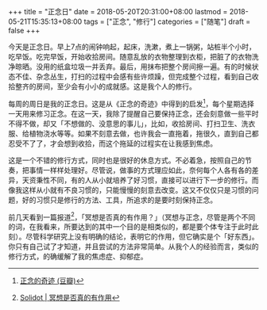 +++
title = "正念日"
date = 2018-05-20T20:31:00+08:00
lastmod = 2018-05-21T15:35:13+08:00
tags = ["正念", "修行"]
categories = ["随笔"]
draft = false
+++

今天是正念日。早上7点的闹钟响起，起床，洗漱，煮上一锅粥，站桩半个小时，吃早饭。吃完早饭，开始收拾房间。随意乱放的衣物整理到衣柜，把脏了的衣物洗净晾晒。没用的纸盒垃圾一并丢弃。最后，用抹布把整个房间擦一遍。有的时候状态不佳、杂念丛生，打扫的过程中会感有些许烦躁，但完成整个过程，看到自己收拾整齐的房间，至少会有小小的成就感。这是我个人的修行。

<!--more-->

每周的周日是我的正念日。这是从《正念的奇迹》中得到的启发[^fn:1]，每个星期选择一天用来修习正念。在这一天，我除了提醒自己要保持正念，还会刻意做一些平时不得不做，却又「不想做的、没意思的事儿」，比如，收拾房间、打扫卫生、洗衣服、给植物浇水等等。如果不刻意去做，也许我会一直拖着，拖很久，直到自己都忍受不了了，才会想到收拾，而这个拖延的过程实在让我感到焦虑。

这是一个不错的修行方式，同时也是很好的休息方式。不必着急，按照自己的节奏，把事情一样样处理好。尽管说，做事的方式理应如此，奈何每个人各有各的差异，天资秉性不同，有的人从小就培养了好习惯，直接可以进行下一步的修行。而像我这样从小就有不良习惯的，只能慢慢的刻意去改变。这又不仅仅只是习惯的问题，好的习惯只是修行的方法、工具，所追求的是要时刻保持正念。

前几天看到一篇报道[^fn:2]，「冥想是否真的有作用？」（冥想与正念，尽管是两个不同的词，在我看来，所要达到的其中一个目的是相类似的，都是要个体专注于此时此刻）。尽管科学研究上没有明确的结论，表明它的作用，但它确实是个「好东西」。你只有自己试了才知道，并且尝试的方法非常简单。从我个人的经验而言，类似的修行方式，的确缓解了我的焦虑症、抑郁症。

[^fn:1]: [正念的奇迹 (豆瓣)](https://book.douban.com/subject/4726852/)
[^fn:2]: [Solidot | 冥想是否真的有作用](https://www.solidot.org/story?sid=56538)
